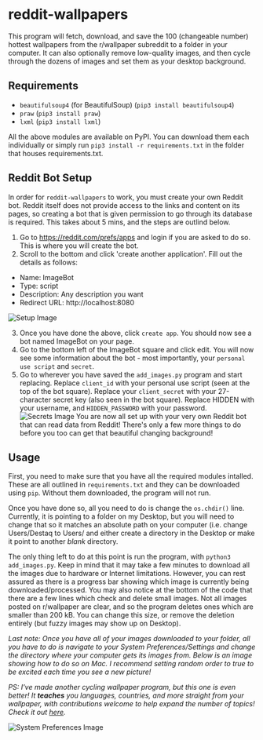 # reddit-wallpapers

This program will fetch, download, and save the 100 (changeable number) hottest wallpapers from the r/wallpaper subreddit to a folder in your computer. It can also optionally remove low-quality images, and then cycle through the dozens of images and set them as your desktop background.

## Requirements

-   `beautifulsoup4` (for BeautifulSoup) (`pip3 install beautifulsoup4`)
-   `praw` (`pip3 install praw`)
-   `lxml` (`pip3 install lxml`)

All the above modules are available on PyPI. You can download them each individually or simply run `pip3 install -r requirements.txt` in the folder that houses requirements.txt.

## Reddit Bot Setup

In order for `reddit-wallpapers` to work, you must create your own Reddit bot. Reddit itself does not provide access to the links and content on its pages, so creating a bot that is given permission to go through its database is required. This takes about 5 mins, and the steps are outlind below.

1. Go to https://reddit.com/prefs/apps and login if you are asked to do so. This is where you will create the bot.
2. Scroll to the bottom and click 'create another application'. Fill out the details as follows:

-   Name: ImageBot
-   Type: script
-   Description: Any description you want
-   Redirect URL: http://localhost:8080

![Setup Image](/images/application_setup.png?raw=true)

3. Once you have done the above, click `create app`. You should now see a bot named ImageBot on your page.
4. Go to the bottom left of the ImageBot square and click edit. You will now see some information about the bot - most importantly, your `personal use script` and `secret`.
5. Go to wherever you have saved the `add_images.py` program and start replacing. Replace `client_id` with your personal use script (seen at the top of the bot square). Replace your `client_secret` with your 27-character secret key (also seen in the bot square). Replace HIDDEN with your username, and `HIDDEN_PASSWORD` with your password.
   ![Secrets Image](/images/access_secrets.png?raw=true)
   You are now all set up with your very own Reddit bot that can read data from Reddit! There's only a few more things to do before you too can get that beautiful changing background!

## Usage

First, you need to make sure that you have all the required modules intalled. These are all outlined in `requirements.txt` and they can be downloaded using `pip`. Without them downloaded, the program will not run.

Once you have done so, all you need to do is change the `os.chdir()` line. Currently, it is pointing to a folder on my Desktop, but you will need to change that so it matches an absolute path on your computer (i.e. change Users/Destaq to Users/<your name> and either create a directory in the Desktop or make it point to another _blank_ directory.

The only thing left to do at this point is run the program, with `python3 add_images.py`. Keep in mind that it may take a few minutes to download all the images due to hardware or Internet limitations. However, you can rest assured as there is a progress bar showing which image is currently being downloaded/processed. You may also notice at the bottom of the code that there are a few lines which check and delete small images. Not all images posted on r/wallpaper are clear, and so the program deletes ones which are smaller than 200 kB. You can change this size, or remove the deletion entirely (but fuzzy images may show up on Desktop).

_Last note: Once you have all of your images downloaded to your folder, all you have to do is navigate to your System Preferences/Settings and change the directory where your computer gets its images from. Below is an image showing how to do so on Mac. I recommend setting random order to true to be excited each time you see a new picture!_

_PS: I've made another cycling wallpaper program, but this one is even better! It **teaches** you languages, countries, and more straight from your wallpaper, with contributions welcome to help expand the number of topics! Check it out [here](https://www.github.com/Destaq/wallpaper-learn)._

![System Preferences Image](/images/system_prefs.png?raw=true)
